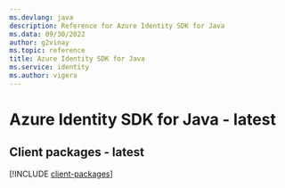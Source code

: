 ```yaml
---
ms.devlang: java
description: Reference for Azure Identity SDK for Java
ms.data: 09/30/2022
author: g2vinay
ms.topic: reference
title: Azure Identity SDK for Java
ms.service: identity
ms.author: vigera
---
```

# Azure Identity SDK for Java - latest

## Client packages - latest
[!INCLUDE [client-packages](identity-client-index.md)]
